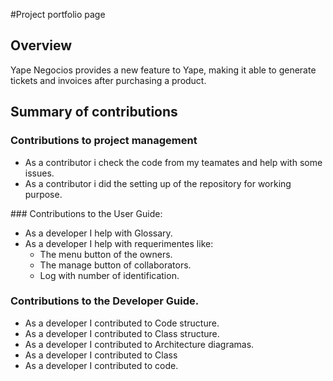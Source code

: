 #Project portfolio page

## Overview

Yape Negocios provides a new feature to Yape, making it able to generate tickets and invoices after purchasing a product.

## Summary of contributions

### Contributions to project management
  - As a contributor i check the code from my teamates and help with some issues.
  - As a contributor i did the setting up of the repository for working purpose.
  
### Contributions to the User Guide:
  - As a developer I help with Glossary.
  - As a developer I help with requerimentes like:
    - The menu button of the owners.
    - The manage button of collaborators.
    - Log with number of identification.

### Contributions to the Developer Guide.
  - As a developer I contributed to Code structure.
  - As a developer I contributed to Class structure.
  - As a developer I contributed to Architecture diagramas.
  - As a developer I contributed to Class
  - As a developer I contributed to code.
